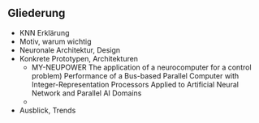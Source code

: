 
Gliederung
----------

  * KNN Erklärung
  * Motiv, warum wichtig
  * Neuronale Architektur, Design
  * Konkrete Prototypen, Architekturen
    * MY-NEUPOWER
       The application of a neurocomputer for a control problem)
       Performance of a Bus-based Parallel Computer with
        Integer-Representation Processors Applied to Artificial Neural
        Network and Parallel AI Domains
    *  
  * Ausblick, Trends
